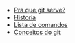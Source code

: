  - [Pra que git serve?](03_pra-que-serve.md)
 - [Historia](02_historia.md)
 - [Lista de comandos](05_comandos.md)
 - [Conceitos do git](04_conceitos.md)

